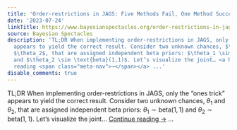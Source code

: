 ```yaml
---
title: 'Order-restrictions in JAGS: Five Methods Fail, One Method Succeeds'
date: '2023-07-24'
linkTitle: https://www.bayesianspectacles.org/order-restrictions-in-jags-five-methods-fail-one-method-succeeds/
source: Bayesian Spectacles
description: 'TL;DR When implementing order-restrictions in JAGS, only the “ones trick”
  appears to yield the correct result. Consider two unknown chances, $\theta_1$ and
  $\theta_2$, that are assigned independent beta priors: $\theta_1 \sim \text{beta}(1,1)$
  and $\theta_2 \sim \text{beta}(1,1)$. Let’s visualize the joint… <a href="https://www.bayesianspectacles.org/order-restrictions-in-jags-five-methods-fail-one-method-succeeds/">Continue
  reading <span class="meta-nav">→</span></a> ...'
disable_comments: true
---
```

TL;DR When implementing order-restrictions in JAGS, only the “ones trick” appears to yield the correct result. Consider two unknown chances, $\theta_1$ and $\theta_2$, that are assigned independent beta priors: $\theta_1 \sim \text{beta}(1,1)$ and $\theta_2 \sim \text{beta}(1,1)$. Let’s visualize the joint… <a href="https://www.bayesianspectacles.org/order-restrictions-in-jags-five-methods-fail-one-method-succeeds/">Continue reading <span class="meta-nav">→</span></a> ...